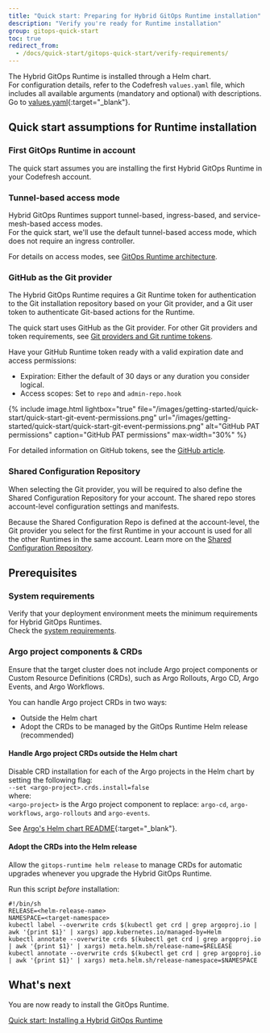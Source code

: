 ```yaml
---
title: "Quick start: Preparing for Hybrid GitOps Runtime installation"
description: "Verify you're ready for Runtime installation"
group: gitops-quick-start
toc: true
redirect_from:
  - /docs/quick-start/gitops-quick-start/verify-requirements/
---
```




The Hybrid GitOps Runtime is installed through a Helm chart.  
For configuration details, refer to the Codefresh `values.yaml` file, which includes all available arguments (mandatory and optional) with descriptions. Go to [values.yaml](https://github.com/codefresh-io/gitops-runtime-helm/blob/main/charts/gitops-runtime/){:target="\_blank"}. 

## Quick start assumptions for Runtime installation

### First GitOps Runtime in account
The quick start assumes you are installing the first Hybrid GitOps Runtime in your Codefresh account. 

### Tunnel-based access mode
Hybrid GitOps Runtimes support tunnel-based, ingress-based, and service-mesh-based access modes.    
For the quick start, we'll use the default tunnel-based access mode, which does not require an ingress controller.  

For details on access modes, see [GitOps Runtime architecture]({{site.baseurl}}/docs/installation/gitops/runtime-architecture/).

### GitHub as the Git provider  
The Hybrid GitOps Runtime requires a Git Runtime token for authentication to the Git installation repository based on your Git provider, and a Git user token to authenticate Git-based actions for the Runtime.  

The quick start uses GitHub as the Git provider. For other Git providers and token requirements, see [Git providers and Git runtime tokens]({{site.baseurl}}/docs/security/git-tokens/#git-runtime-token-scopes).  

Have your GitHub Runtime token ready with a valid expiration date and access permissions:
  * Expiration: Either the default of 30 days or any duration you consider logical.
  * Access scopes: Set to `repo` and `admin-repo.hook`

  {% include 
   image.html 
   lightbox="true" 
   file="/images/getting-started/quick-start/quick-start-git-event-permissions.png" 
   url="/images/getting-started/quick-start/quick-start-git-event-permissions.png" 
   alt="GitHub PAT permissions" 
   caption="GitHub PAT permissions"
   max-width="30%" 
   %}  

For detailed information on GitHub tokens, see the [GitHub article](https://docs.github.com/en/authentication/keeping-your-account-and-data-secure/creating-a-personal-access-token).

### Shared Configuration Repository
When selecting the Git provider, you will be required to also define the Shared Configuration Repository for your account. The shared repo stores account-level configuration settings and manifests.

Because the Shared Configuration Repo is defined at the account-level, the Git provider you select for the first Runtime in your account is used for all the other Runtimes in the same account. 
Learn more on the [Shared Configuration Repository]({{site.baseurl}}/docs/installation/gitops/shared-configuration/).


## Prerequisites

### System requirements 
Verify that your deployment environment meets the minimum requirements for Hybrid GitOps Runtimes.  
Check the [system requirements]({{site.baseurl}}/docs/installation/gitops/hybrid-gitops-helm-installation/#minimum-system-requirements).  


### Argo project components & CRDs
Ensure that the target cluster does not include Argo project components or Custom Resource Definitions (CRDs), such as Argo Rollouts, Argo CD, Argo Events, and Argo Workflows.  

You can handle Argo project CRDs in two ways:
* Outside the Helm chart
* Adopt the CRDs to be managed by the GitOps Runtime Helm release (recommended)

#### Handle Argo project CRDs outside the Helm chart

Disable CRD installation for each of the Argo projects in the Helm chart by setting the following flag:<br>
  `--set <argo-project>.crds.install=false`<br>
  where:<br>
  `<argo-project>` is the Argo project component to replace: `argo-cd`, `argo-workflows`, `argo-rollouts` and `argo-events`.

See [Argo's Helm chart README](https://github.com/argoproj/argo-helm/blob/main/README.md){:target="\_blank"}.

#### Adopt the CRDs into the Helm release
Allow the `gitops-runtime helm release` to manage CRDs for automatic upgrades whenever you upgrade the Hybrid GitOps Runtime.

Run this script _before_ installation:

```
#!/bin/sh
RELEASE=<helm-release-name>
NAMESPACE=<target-namespace>
kubectl label --overwrite crds $(kubectl get crd | grep argoproj.io | awk '{print $1}' | xargs) app.kubernetes.io/managed-by=Helm
kubectl annotate --overwrite crds $(kubectl get crd | grep argoproj.io | awk '{print $1}' | xargs) meta.helm.sh/release-name=$RELEASE
kubectl annotate --overwrite crds $(kubectl get crd | grep argoproj.io | awk '{print $1}' | xargs) meta.helm.sh/release-namespace=$NAMESPACE
```


## What's next
You are now ready to install the GitOps Runtime.

[Quick start: Installing a Hybrid GitOps Runtime]({{site.baseurl}}/docs/quick-start/gitops-quick-start/runtime/)
